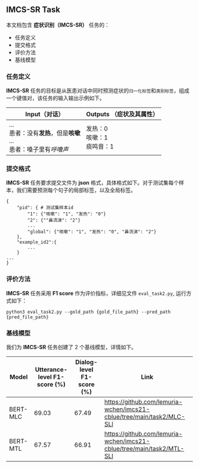 ## IMCS-SR Task

本文档包含 **症状识别（IMCS-SR）** 任务的：

- 任务定义
- 提交格式
- 评价方法
- 基线模型

### 任务定义

**IMCS-SR** 任务的目标是从医患对话中同时预测症状的`归一化标签`和`类别标签`，组成一个键值对，该任务的输入输出示例如下。

| Input（对话）                                          | Outputs （症状及其属性）      |
|----------------------------------------------------|-----------------------|
| ...<br>患者：没有**发热**，但是**咳嗽**<br>...<br>患者：嗓子里有*呼噜声* | 发热：0<br>咳嗽：1<br>痰鸣音：1 |


### 提交格式

**IMCS-SR** 任务要求提交文件为 **json** 格式，具体格式如下。对于测试集每个样本，我们需要预测每个句子的局部标签，以及全局标签。

```
{
    "pid": { # 测试集样本id
        "1": {"咳嗽": "1", "发热": "0"}
        "2": {""鼻流涕": "2"}
        ...
        "global": {"咳嗽": "1", "发热": "0", "鼻流涕": "2"}
    }, 
    "example_id2":{
        ...
    }
...
}
```

### 评价方法

**IMCS-SR** 任务采用 **F1 score** 作为评价指标，详细见文件 `eval_task2.py`, 运行方式如下：

```shell
python3 eval_task2.py --gold_path {gold_file_path} --pred_path {pred_file_path}
```

### 基线模型

我们为 **IMCS-SR** 任务创建了 2 个基线模型，详情如下。

| Model    | Utterance-level F1-score (%) | Dialog-level F1-score (%) | Link                                                                  |
|----------|------------------------------|---------------------------|-----------------------------------------------------------------------|
| BERT-MLC | 69.03                        | 67.49                     | https://github.com/lemuria-wchen/imcs21-cblue/tree/main/task2/MLC-SLI |
| BERT-MTL | 67.57                        | 66.91                     | https://github.com/lemuria-wchen/imcs21-cblue/tree/main/task2/MTL-SLI |


[//]: # (| Model    | F1-score &#40;%&#41; | Link                                                                  |)

[//]: # (|----------|--------------|-----------------------------------------------------------------------|)

[//]: # (| BERT-MLC | 64.52        | https://github.com/lemuria-wchen/imcs21-cblue/tree/main/task2/MLC-SLI |)

[//]: # (| BERT-MTL | 64.60        | https://github.com/lemuria-wchen/imcs21-cblue/tree/main/task2/MTL-SLI |)

[//]: # ()
